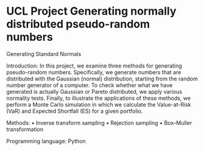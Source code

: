 # UCL Project Generating normally distributed pseudo-random numbers 

Generating Standard Normals

Introduction:
In this project, we examine three methods for generating pseudo-random numbers. Specifically, we generate numbers that are distributed with the Gaussian (normal) distribution, starting from the random number generator of a computer. To check whether what we have generated is actually Gaussian or Pareto distributed, we apply various normality tests. Finally, to illustrate the applications of these methods, we perform a Monte Carlo simulation in which we calculate the Value-at-Risk (VaR) and Expected Shortfall (ES) for a given portfolio.

Methods: 
• Inverse transform sampling
• Rejection sampling
• Box–Muller transformation

Programming language: 
Python
